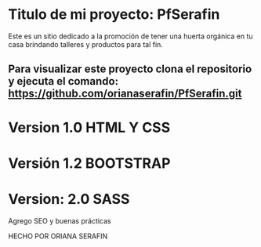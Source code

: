 # Titulo de mi proyecto: PfSerafin
Este es un sitio dedicado a la promoción de tener una huerta orgánica en tu casa brindando talleres y productos para tal fin. 
## Para visualizar este proyecto clona el repositorio y ejecuta el comando: https://github.com/orianaserafin/PfSerafin.git
# Version 1.0 HTML Y CSS
# Versión 1.2 BOOTSTRAP
# Version: 2.0 SASS
Agrego SEO y buenas prácticas

HECHO POR ORIANA SERAFIN
